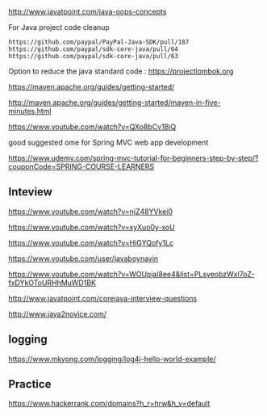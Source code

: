 
http://www.javatpoint.com/java-oops-concepts

For Java project code cleanup 
```
https://github.com/paypal/PayPal-Java-SDK/pull/187
https://github.com/paypal/sdk-core-java/pull/64
https://github.com/paypal/sdk-core-java/pull/63
```
Option to reduce the java standard code : https://projectlombok.org

https://maven.apache.org/guides/getting-started/

http://maven.apache.org/guides/getting-started/maven-in-five-minutes.html

https://www.youtube.com/watch?v=QXo8bCv1BiQ

good suggested ome for Spring MVC web app development 

https://www.udemy.com/spring-mvc-tutorial-for-beginners-step-by-step/?couponCode=SPRING-COURSE-LEARNERS




## Inteview

https://www.youtube.com/watch?v=njZ48YVkei0

https://www.youtube.com/watch?v=xyXuo0y-xoU

https://www.youtube.com/watch?v=HiGYQofy1Lc

https://www.youtube.com/user/javaboynavin

https://www.youtube.com/watch?v=WOUpjal8ee4&list=PLsyeobzWxl7oZ-fxDYkOToURHhMuWD1BK

http://www.javatpoint.com/corejava-interview-questions

http://www.java2novice.com/

## logging
https://www.mkyong.com/logging/log4j-hello-world-example/

## Practice 

https://www.hackerrank.com/domains?h_r=hrw&h_v=default




